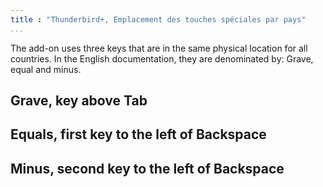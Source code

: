 ```yaml
---
title : "Thunderbird+, Emplacement des touches spéciales par pays"
...
```


<!-- Translators : see fr\keyEquiv_fr.md for an example of 4 layouts for the French language -->

The add-on uses three keys that are in the same physical location for all countries. In the English documentation, they are denominated by: Grave, equal and minus.

<a name="aboveTab">

## Grave, key above Tab

<a name="bs1">

## Equals, first key to the left of Backspace

<a name="bs2">

## Minus, second key to the left of Backspace

